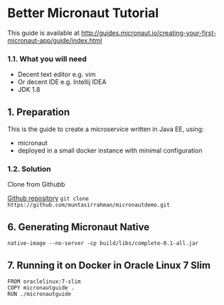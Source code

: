# Better Micronaut Tutorial #

This guide is available at http://guides.micronaut.io/creating-your-first-micronaut-app/guide/index.html

### 1.1. What you will need

* Decent text editor e.g. vim
* Or decent IDE e.g. Intellij IDEA
* JDK 1.8

## 1. Preparation

This is the guide to create a microservice written in Java EE, using:
* micronaut
* deployed in a small docker instance with minimal configuration

### 1.2. Solution

Clone from Githubb

[Github repository](https://github.com/muntasirrahman/micronautdemo)
`git clone https://github.com/muntasirrahman/micronautdemo.git`


## 6. Generating Micronaut Native 

```shell script
native-image --no-server -cp build/libs/complete-0.1-all.jar
```

## 7. Running it on Docker in Oracle Linux 7 Slim 

```shell script
FROM oraclelinux:7-slim
COPY micronautguide .
RUN ./micronautguide
```